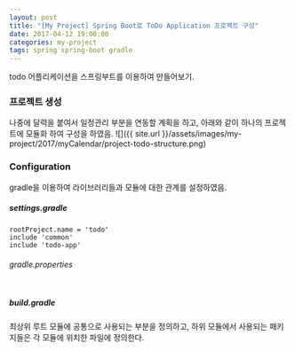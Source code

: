 ```yaml
---
layout: post
title: "[My Project] Spring Boot로 ToDo Application 프로젝트 구성"
date: 2017-04-12 19:00:00
categories: my-project
tags: spring spring-boot gradle
---
```


todo 어플리케이션을 스프링부트를 이용하여 만들어보기.

### 프로젝트 생성
나중에 달력을 붙여서 일정관리 부분을 연동할 계획을 하고, 아래와 같이 하나의 프로젝트에 모듈화 하여 구성을 하였음.
![]({{ site.url }}/assets/images/my-project/2017/myCalendar/project-todo-structure.png)

### Configuration
gradle을 이용하여 라이브러리들과 모듈에 대한 관계를 설정하였음.

##### settings.gradle
```
rootProject.name = 'todo'
include 'common'
include 'todo-app'
```

###### gradle.properties
```

```
 
##### build.gradle
최상위 루트 모듈에 공통으로 사용되는 부분을 정의하고, 하위 모듈에서 사용되는 패키지들은 각 모듈에 위치한 파일에 정의한다.




